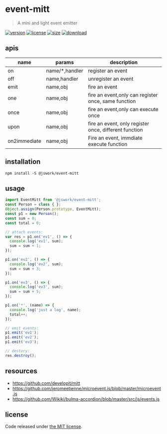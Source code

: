 # event-mitt
> A mini and light event emitter

[![version][version-image]][version-url]
[![license][license-image]][license-url]
[![size][size-image]][size-url]
[![download][download-image]][download-url]

## apis
| name         | params         | description                                           |
|--------------|----------------|-------------------------------------------------------|
| on           | name/*,handler | register an event                                     |
| off          | name,handler   | unregister an event                                   |
| emit         | name,obj       | fire an event                                         |
| one          | name,obj       | fire an event,only can register once, same function   |
| once         | name,obj       | fire an event,only can execute once                   |
| upon         | name,obj       | fire an event, only register once, different function |
| on2immediate | name,obj       | Fire an event, immdiate execute function             |

## installation
```shell
npm install -S @jswork/event-mitt
```

## usage
```js
import EventMitt from '@jswork/event-mitt';
const Person = class { };
Object.assign(Person.prototype, EventMitt);
const p1 = new Person();
const sum = 0;
const total = 0;

// attach events:
var res = p1.on('ev1', () => {
  console.log('ev1', sum);
  sum = sum + 1;
});

p1.on('ev2', () => {
  console.log('ev2', sum);
  sum = sum + 3;
});

p1.on('ev3', () => {
  console.log('ev3', sum);
  sum = sum + 5;
});

p1.on('*', (name) => {
  console.log('just a log', name);
  total++;
});

// emit events:
p1.emit('ev1');
p1.emit('ev2');
p1.emit('ev3');

// destory:
res.destroy();
```

## resources
+ https://github.com/developit/mitt
+ https://github.com/jeromeetienne/microevent.js/blob/master/microevent.js
+ https://github.com/Wikiki/bulma-accordion/blob/master/src/js/events.js


## license
Code released under [the MIT license](https://github.com/afeiship/event-mitt/blob/master/LICENSE.txt).

[version-image]: https://img.shields.io/npm/v/@jswork/event-mitt
[version-url]: https://npmjs.org/package/@jswork/event-mitt

[license-image]: https://img.shields.io/npm/l/@jswork/event-mitt
[license-url]: https://github.com/afeiship/event-mitt/blob/master/LICENSE.txt

[size-image]: https://img.shields.io/bundlephobia/minzip/@jswork/event-mitt
[size-url]: https://github.com/afeiship/event-mitt/blob/master/dist/event-mitt.min.js

[download-image]: https://img.shields.io/npm/dm/@jswork/event-mitt
[download-url]: https://www.npmjs.com/package/@jswork/event-mitt
